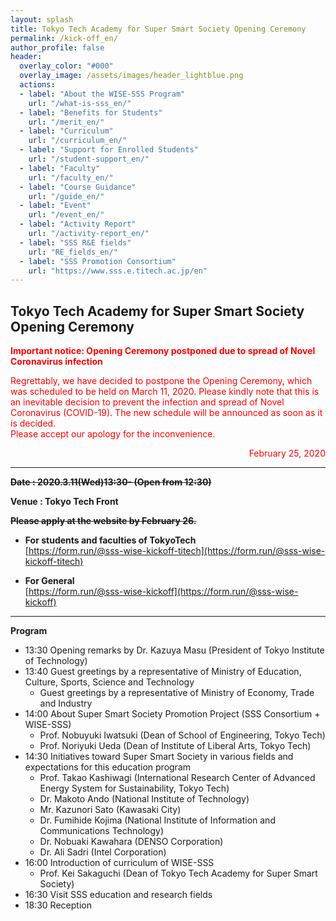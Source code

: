 ```yaml
---
layout: splash
title: Tokyo Tech Academy for Super Smart Society Opening Ceremony
permalink: /kick-off_en/
author_profile: false
header:
  overlay_color: "#000"
  overlay_image: /assets/images/header_lightblue.png
  actions:
  - label: "About the WISE-SSS Program"
    url: "/what-is-sss_en/"
  - label: "Benefits for Students"
    url: "/merit_en/"
  - label: "Curriculum"
    url: "/curriculum_en/"
  - label: "Support for Enrolled Students"
    url: "/student-support_en/"
  - label: "Faculty"
    url: "/faculty_en/"
  - label: "Course Guidance"
    url: "/guide_en/"
  - label: "Event"
    url: "/event_en/"
  - label: "Activity Report"
    url: "/activity-report_en/"
  - label: "SSS R&E fields"
    url: "RE_fields_en/"
  - label: "SSS Promotion Consortium"
    url: "https://www.sss.e.titech.ac.jp/en"
---
```

## Tokyo Tech Academy for Super Smart Society Opening Ceremony

**<span style="color:Red">Important notice: Opening Ceremony postponed due to spread of Novel Coronavirus infection</span>**

<span style="color:Red">
Regrettably, we have decided to postpone the Opening Ceremony, which was scheduled to be held on March 11, 2020.  Please kindly note that this is an inevitable decision to prevent the infection and spread of Novel Coronavirus (COVID-19).  The new schedule will be announced as soon as it is decided.<br>
Please accept our apology for the inconvenience.
</span>
<p style="color:Red" align="right" >February 25, 2020</p>

<hr>

**~~Date : 2020.3.11(Wed)13:30-   (Open from 12:30)~~**

**Venue : Tokyo Tech Front**

**~~Please apply at the website by February 26.~~**

* **For students and faculties of TokyoTech**<br>
[https://form.run/@sss-wise-kickoff-titech](https://form.run/@sss-wise-kickoff-titech)

* **For General**<br>
[https://form.run/@sss-wise-kickoff](https://form.run/@sss-wise-kickoff)

<hr>

**Program**

* 13:30 Opening remarks by Dr. Kazuya Masu (President of Tokyo Institute of Technology)
* 13:40 Guest greetings by a representative of Ministry of Education, Culture, Sports, Science and Technology
  * Guest greetings by a representative of Ministry of Economy, Trade and Industry
* 14:00 About Super Smart Society Promotion Project (SSS Consortium + WISE-SSS)
  * Prof. Nobuyuki Iwatsuki (Dean of School of Engineering, Tokyo Tech)
  * Prof. Noriyuki Ueda (Dean of Institute of Liberal Arts, Tokyo Tech)
* 14:30 Initiatives toward Super Smart Society in various fields and expectations for this education program
  * Prof. Takao Kashiwagi (International Research Center of Advanced Energy System for Sustainability, Tokyo Tech)
  * Dr. Makoto Ando (National Institute of Technology)
  * Mr. Kazunori Sato (Kawasaki City)
  * Dr. Fumihide Kojima (National Institute of Information and Communications Technology)
  * Dr. Nobuaki Kawahara (DENSO Corporation)
  * Dr. Ali Sadri (Intel Corporation)
* 16:00 Introduction of curriculum of WISE-SSS
  * Prof. Kei Sakaguchi (Dean of Tokyo Tech Academy for Super Smart Society)
* 16:30 Visit SSS education and research fields
* 18:30 Reception
